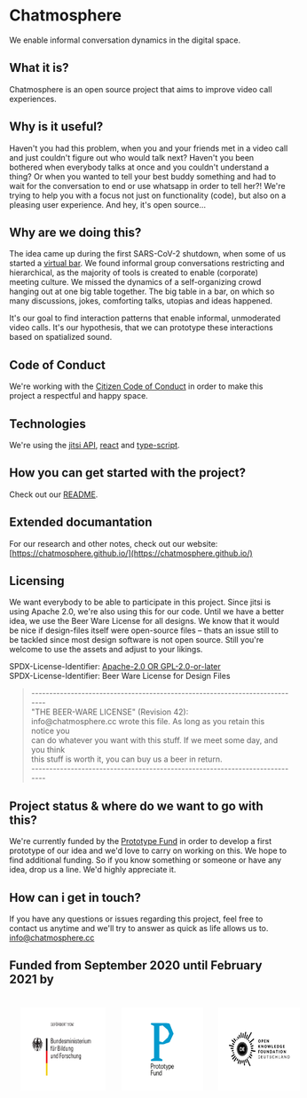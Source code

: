 # Chatmosphere

We enable informal conversation dynamics in the digital space.

## What it is?

Chatmosphere is an open source project that aims to improve video call experiences. 

## Why is it useful?

Haven't you had this problem, when you and your friends met in a video call and just couldn't figure out who would talk next? Haven't you been bothered when everybody talks at once and you couldn't understand a thing? Or when you wanted to tell your best buddy something and had to wait for the conversation to end  or use whatsapp in order to tell her?! We're trying to help you with a focus not just on functionality (code), but also on a pleasing user experience. And hey, it's open source…

## Why are we doing this?

The idea came up during the first SARS-CoV-2 shutdown, when some of us started a [virtual bar](https://www.notion.so/How-it-started-e201ac34fbec4429b5dabe7de9699d1e). We found informal group conversations restricting and hierarchical, as the majority of tools is created to enable (corporate) meeting culture. We missed the dynamics of a self-organizing crowd hanging out at one big table together. The big table in a bar, on which so many discussions, jokes, comforting talks, utopias and ideas happened.

It's our goal to find interaction patterns that enable informal, unmoderated video calls. It's our hypothesis, that we can prototype these interactions based on spatialized sound.

## Code of Conduct 

We're working with the [Citizen Code of Conduct](CODE_OF_CONDUCT.md) in order to make this project a respectful and happy space.

## Technologies

We're using the [jitsi API](https://github.com/jitsi/lib-jitsi-meet/blob/master/doc/API.md), [react](https://reactjs.org/) and [type-script](https://www.typescriptlang.org/).

## How you can get started with the project?

Check out our [README](README.md).

## Extended documantation

For our research and other notes, check out our website: [https://chatmosphere.github.io/](https://chatmosphere.github.io/)

## Licensing

We want everybody to be able to participate in this project. Since jitsi is using Apache 2.0, we're also using this for our code. Until we have a better idea, we use the Beer Ware License for all designs. We know that it would be nice if design-files itself were open-source files – thats an issue still to be tackled since most design software is not open source. Still you're welcome to use the assets and adjust to your likings. 

SPDX-License-Identifier: [Apache-2.0 OR GPL-2.0-or-later](LICENSE.md)
<br>
SPDX-License-Identifier: Beer Ware License for Design Files

<blockquote> 
 ----------------------------------------------------------------------------<br>
 "THE BEER-WARE LICENSE" (Revision 42):<br>
 info@chatmosphere.cc wrote this file. As long as you retain this notice you<br>
 can do whatever you want with this stuff. If we meet some day, and you think<br>
 this stuff is worth it, you can buy us a beer in return.<br>
 ----------------------------------------------------------------------------
</blockquote>

## Project status & where do we want to go with this?

We're currently funded by the [Prototype Fund](https://prototypefund.de/) in order to develop a first prototype of our idea and we'd love to carry on working on this. We hope to find additional funding. So if you know something or someone or have any idea, drop us a line. We'd highly appreciate it. 

## How can i get in touch?

If you have any questions or issues regarding this project, feel free to contact us anytime and we'll try to answer as quick as life allows us to. [info@chatmosphere.cc](mailto:info@chatmosphere.cc)

## Funded from September 2020 until February 2021 by

<p style="display: flex; flex-direction: row; justify-content: flex-start; align-items: center;">
<a href="https://www.bmbf.de/en/" rel="nofollow"><img src="BMBF-Logo.svg" alt="Logo of the German Ministry for Education and Research" style="max-width:100%; padding:20px;" height="150px"></a>&nbsp; &nbsp; &nbsp; &nbsp; &nbsp; &nbsp; <a href="https://prototypefund.de/en/" rel="nofollow"><img src="PF-Logo.svg" alt="Logo of the Prototype Fund" style="max-width:100%; padding:20px;" height="150px"></a>&nbsp; &nbsp; &nbsp; &nbsp; &nbsp; &nbsp; <a href="https://okfn.de/en/" rel="nofollow"><img src="OKFD-Logo.svg" alt="Logo of the Open Knowledge Foundation Germany" style="max-width:100%; padding:20px;" height="150px"></a>
</p>